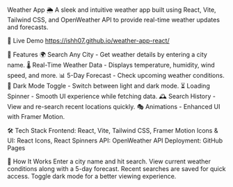 Weather App 🌦️
A sleek and intuitive weather app built using React, Vite, Tailwind CSS, and OpenWeather API to provide real-time weather updates and forecasts.

🚀 Live Demo
https://ishh07.github.io/weather-app-react/

📌 Features
🌍 Search Any City - Get weather details by entering a city name.
🌡️ Real-Time Weather Data - Displays temperature, humidity, wind speed, and more.
📊 5-Day Forecast - Check upcoming weather conditions.
🎨 Dark Mode Toggle - Switch between light and dark mode.
⏳ Loading Spinner - Smooth UI experience while fetching data.
🕰️ Search History - View and re-search recent locations quickly.
🎭 Animations - Enhanced UI with Framer Motion.

🛠️ Tech Stack
Frontend: React, Vite, Tailwind CSS, Framer Motion
Icons & UI: React Icons, React Spinners
API: OpenWeather API
Deployment: GitHub Pages

🎯 How It Works
Enter a city name and hit search.
View current weather conditions along with a 5-day forecast.
Recent searches are saved for quick access.
Toggle dark mode for a better viewing experience.


